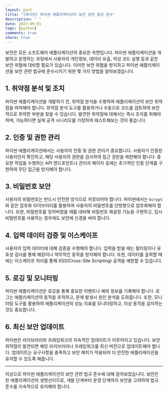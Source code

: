 ```yaml
---
layout: post
title: "[파이썬] 파이썬 애플리케이션의 보안 관련 법규 준수"
description: " "
date: 2023-09-01
tags: [python]
comments: true
share: true
---
```


보안은 모든 소프트웨어 애플리케이션의 중요한 측면입니다. 파이썬 애플리케이션을 개발하고 운영하는 과정에서 사용자의 개인정보, 데이터 유출, 악성 코드 실행 등과 같은 보안 위협에 대비할 필요가 있습니다. 이러한 보안 위협을 방지하고 파이썬 애플리케이션을 보안 관련 법규에 준수시키기 위한 몇 가지 방법을 알아보겠습니다.

## 1. 취약점 분석 및 조치

파이썬 애플리케이션을 개발하기 전, 취약점 분석을 수행하여 애플리케이션의 보안 취약점을 파악해야 합니다. 취약점 분석 도구를 활용하거나 수동으로 코드를 검토하여 보안적으로 취약한 부분을 찾을 수 있습니다. 발견한 취약점에 대해서는 즉시 조치를 취해야 하며, 가능하다면 실제 공격 시나리오를 가정하여 테스트해보는 것이 좋습니다.

## 2. 인증 및 권한 관리

파이썬 애플리케이션에서는 사용자의 인증 및 권한 관리가 중요합니다. 사용자가 인증된 사용자인지 확인하고, 해당 사용자의 권한을 검사하여 접근 권한을 제한해야 합니다. 중요한 작업을 수행하는 API 엔드포인트나 관리자 페이지 등에는 추가적인 인증 단계를 구현하여 무단 접근을 방지해야 합니다.

## 3. 비밀번호 보안

사용자의 비밀번호는 반드시 안전한 방식으로 저장되어야 합니다. 파이썬에서는 `bcrypt`와 같은 암호화 라이브러리를 활용하여 사용자의 비밀번호를 단방향으로 암호화해야 합니다. 또한, 비밀번호를 잊어버렸을 때를 대비해 비밀번호 재설정 기능을 구현하고, 임시 비밀번호를 사용하는 경우에도 보안에 신경을 써야 합니다.

## 4. 입력 데이터 검증 및 이스케이프

사용자의 입력 데이터에 대해 검증을 수행해야 합니다. 입력을 받을 때는 필터링이나 유효성 검사를 통해 해킹이나 악의적인 동작을 방지해야 합니다. 또한, 데이터를 출력할 때에는 이스케이프 처리를 통해 XSS(Cross-Site Scripting) 공격을 예방할 수 있습니다.

## 5. 로깅 및 모니터링

파이썬 애플리케이션은 로깅을 통해 중요한 이벤트나 예외 정보를 기록해야 합니다. 로그는 애플리케이션의 동작을 추적하고, 문제 발생시 원인 분석을 도와줍니다. 또한, 모니터링 도구를 활용하여 애플리케이션의 성능 지표를 모니터링하고, 이상 동작을 감지하는 것도 중요합니다.

## 6. 최신 보안 업데이트

파이썬은 라이브러리와 프레임워크의 지속적인 업데이트가 이루어지고 있습니다. 보안 취약점이 발견되면 해당 라이브러리나 프레임워크를 최신 버전으로 업데이트해야 합니다. 업데이트는 요구사항을 충족하고 보안 패치가 적용되어 더 안전한 애플리케이션을 유지할 수 있도록 해줍니다.

___
이상으로 파이썬 애플리케이션의 보안 관련 법규 준수에 대해 알아보았습니다. 보안은 한 애플리케이션의 생명선이므로, 개발 단계부터 운영 단계까지 보안을 고려하여 법규 준수를 지속적으로 유지해야 합니다.